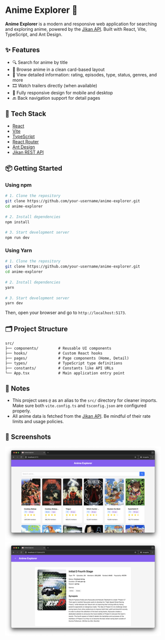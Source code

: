 # Anime Explorer 🎌

**Anime Explorer** is a modern and responsive web application for searching and exploring anime, powered by the [Jikan API](https://docs.api.jikan.moe/). Built with React, Vite, TypeScript, and Ant Design.

## ✨ Features

- 🔍 Search for anime by title
- 🎴 Browse anime in a clean card-based layout
- 📄 View detailed information: rating, episodes, type, status, genres, and more
- 🎞️ Watch trailers directly (when available)
- 📱 Fully responsive design for mobile and desktop
- 🔙 Back navigation support for detail pages

## 🚀 Tech Stack

- [React](https://react.dev/)
- [Vite](https://vitejs.dev/)
- [TypeScript](https://www.typescriptlang.org/)
- [React Router](https://reactrouter.com/)
- [Ant Design](https://ant.design/)
- [Jikan REST API](https://docs.api.jikan.moe/)

## 📦 Getting Started

### Using **npm**

```bash
# 1. Clone the repository
git clone https://github.com/your-username/anime-explorer.git
cd anime-explorer

# 2. Install dependencies
npm install

# 3. Start development server
npm run dev
````

### Using **Yarn**

```bash
# 1. Clone the repository
git clone https://github.com/your-username/anime-explorer.git
cd anime-explorer

# 2. Install dependencies
yarn

# 3. Start development server
yarn dev
```

Then, open your browser and go to `http://localhost:5173`.

## 🗂️ Project Structure

```
src/
├── components/         # Reusable UI components
├── hooks/              # Custom React hooks
├── pages/              # Page components (Home, Detail)
├── types/              # TypeScript type definitions
├── constants/          # Constants like API URLs
└── App.tsx             # Main application entry point
```

## 🔧 Notes

* This project uses `@` as an alias to the `src/` directory for cleaner imports. Make sure both `vite.config.ts` and `tsconfig.json` are configured properly.
* All anime data is fetched from the [Jikan API](https://docs.api.jikan.moe/). Be mindful of their rate limits and usage policies.

## 📸 Screenshots

![Home Page](./screenshots/home.png)
![Detail Page](./screenshots/detail.png)
